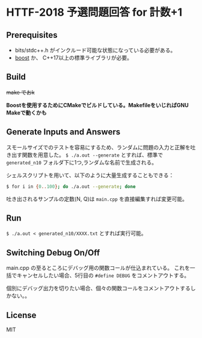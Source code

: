 # HTTF-2018 予選問題回答 for 計数+1

## Prerequisites
- bits/stdc++.h がインクルード可能な状態になっている必要がある。
- [boost](https://www.boost.org/) か、 C++17以上の標準ライブラリが必要。

## Build

~~make でおk~~

**Boostを使用するためにCMakeでビルドしている。MakefileをいじればGNU Makeで動くかも**

## Generate Inputs and Answers
スモールサイズでのテストを容易にするため、ランダムに問題の入力と正解を吐き出す関数を用意した。
`$ ./a.out --generate` とすれば、標準で `generated_n10` フォルダ下に1つ,ランダムな名前で生成される。

シェルスクリプトを用いて、以下のように大量生成することもできる：

```sh
$ for i in {0..100}; do ./a.out --generate; done
```

吐き出されるサンプルの定数(N, Q)は `main.cpp` を直接編集すれば変更可能。

## Run
`$ ./a.out < generated_n10/XXXX.txt` とすれば実行可能。

## Switching Debug On/Off
main.cpp の至るところにデバッグ用の関数コールが仕込まれている。
これを一括でキャンセルしたい場合、5行目の `#define DEBUG` をコメントアウトする。

個別にデバッグ出力を切りたい場合、個々の関数コールをコメントアウトするしかない。。

## License
MIT
